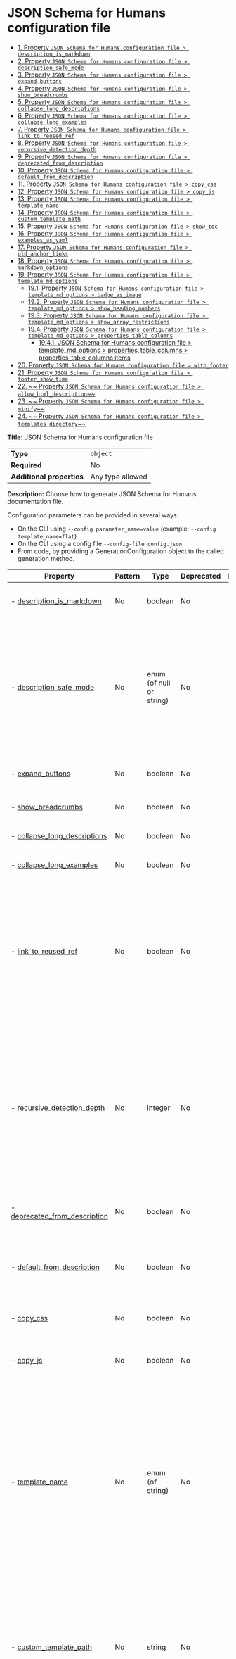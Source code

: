 # JSON Schema for Humans configuration file

- [1. Property `JSON Schema for Humans configuration file > description_is_markdown`](#description_is_markdown)
- [2. Property `JSON Schema for Humans configuration file > description_safe_mode`](#description_safe_mode)
- [3. Property `JSON Schema for Humans configuration file > expand_buttons`](#expand_buttons)
- [4. Property `JSON Schema for Humans configuration file > show_breadcrumbs`](#show_breadcrumbs)
- [5. Property `JSON Schema for Humans configuration file > collapse_long_descriptions`](#collapse_long_descriptions)
- [6. Property `JSON Schema for Humans configuration file > collapse_long_examples`](#collapse_long_examples)
- [7. Property `JSON Schema for Humans configuration file > link_to_reused_ref`](#link_to_reused_ref)
- [8. Property `JSON Schema for Humans configuration file > recursive_detection_depth`](#recursive_detection_depth)
- [9. Property `JSON Schema for Humans configuration file > deprecated_from_description`](#deprecated_from_description)
- [10. Property `JSON Schema for Humans configuration file > default_from_description`](#default_from_description)
- [11. Property `JSON Schema for Humans configuration file > copy_css`](#copy_css)
- [12. Property `JSON Schema for Humans configuration file > copy_js`](#copy_js)
- [13. Property `JSON Schema for Humans configuration file > template_name`](#template_name)
- [14. Property `JSON Schema for Humans configuration file > custom_template_path`](#custom_template_path)
- [15. Property `JSON Schema for Humans configuration file > show_toc`](#show_toc)
- [16. Property `JSON Schema for Humans configuration file > examples_as_yaml`](#examples_as_yaml)
- [17. Property `JSON Schema for Humans configuration file > old_anchor_links`](#old_anchor_links)
- [18. Property `JSON Schema for Humans configuration file > markdown_options`](#markdown_options)
- [19. Property `JSON Schema for Humans configuration file > template_md_options`](#template_md_options)
  - [19.1. Property `JSON Schema for Humans configuration file > template_md_options > badge_as_image`](#template_md_options_badge_as_image)
  - [19.2. Property `JSON Schema for Humans configuration file > template_md_options > show_heading_numbers`](#template_md_options_show_heading_numbers)
  - [19.3. Property `JSON Schema for Humans configuration file > template_md_options > show_array_restrictions`](#template_md_options_show_array_restrictions)
  - [19.4. Property `JSON Schema for Humans configuration file > template_md_options > properties_table_columns`](#template_md_options_properties_table_columns)
    - [19.4.1. JSON Schema for Humans configuration file > template_md_options > properties_table_columns > properties_table_columns items](#template_md_options_properties_table_columns_items)
- [20. Property `JSON Schema for Humans configuration file > with_footer`](#with_footer)
- [21. Property `JSON Schema for Humans configuration file > footer_show_time`](#footer_show_time)
- [22. ~~ Property `JSON Schema for Humans configuration file > allow_html_description`~~](#allow_html_description)
- [23. ~~ Property `JSON Schema for Humans configuration file > minify`~~](#minify)
- [24. ~~ Property `JSON Schema for Humans configuration file > templates_directory`~~](#templates_directory)

**Title:** JSON Schema for Humans configuration file

|                           |                  |
| ------------------------- | ---------------- |
| **Type**                  | `object`         |
| **Required**              | No               |
| **Additional properties** | Any type allowed |

**Description:** Choose how to generate JSON Schema for Humans documentation file.

Configuration parameters can be provided in several ways:

- On the CLI using `--config parameter_name=value` (example: `--config template_name=flat`)
- On the CLI using a config file `--config-file config.json`
- From code, by providing a GenerationConfiguration object to the called generation method.

| Property                                                       | Pattern | Type                     | Deprecated | Definition | Title/Description                                                                                                                                                                                                                                                                                                                                                                                                                                                                                                      |
| -------------------------------------------------------------- | ------- | ------------------------ | ---------- | ---------- | ---------------------------------------------------------------------------------------------------------------------------------------------------------------------------------------------------------------------------------------------------------------------------------------------------------------------------------------------------------------------------------------------------------------------------------------------------------------------------------------------------------------------- |
| - [description_is_markdown](#description_is_markdown )         | No      | boolean                  | No         | -          | (HTML outputs only)<br />Whether to consider the description as Markdown and render it accordingly.                                                                                                                                                                                                                                                                                                                                                                                                                    |
| - [description_safe_mode](#description_safe_mode )             | No      | enum (of null or string) | No         | -          | (HTML outputs only)<br />(Only used with \`description_is_markdown\`)<br />How are HTML tags in descriptions handled. Correspond to the \`safe_mode\` option of the markdown2 library.<br /><br />- "escape": Escape all HTML tags in descriptions<br />- "replace": Replace HTML tags with \`[HTML_REMOVED]\`<br />- null: Allow HTML in descriptions                                                                                                                                                                 |
| - [expand_buttons](#expand_buttons )                           | No      | boolean                  | No         | -          | Add an \`Expand all\` and a \`Collapse all\` button at the top of the generated documentation.                                                                                                                                                                                                                                                                                                                                                                                                                         |
| - [show_breadcrumbs](#show_breadcrumbs )                       | No      | boolean                  | No         | -          | For each property, show the relative place of that property in the schema.                                                                                                                                                                                                                                                                                                                                                                                                                                             |
| - [collapse_long_descriptions](#collapse_long_descriptions )   | No      | boolean                  | No         | -          | If a description is considered big, show only the beginning and add a \`Read more\` button.                                                                                                                                                                                                                                                                                                                                                                                                                            |
| - [collapse_long_examples](#collapse_long_examples )           | No      | boolean                  | No         | -          | If an example is considered big, collapse it, it can be displayed with a \`Show\` option.                                                                                                                                                                                                                                                                                                                                                                                                                              |
| - [link_to_reused_ref](#link_to_reused_ref )                   | No      | boolean                  | No         | -          | If several \`$ref\` points to the same definition, only render the documentation for this definition the first time. All other occurrences are replaced by an anchor link to the first occurrence. The first occurrence is the one that is the least nested from the top of the schema and appears first in that nesting level.<br /><br />*Note*: If this option is off and the schema contains recursive definitions, the generation will crash!                                                                     |
| - [recursive_detection_depth](#recursive_detection_depth )     | No      | integer                  | No         | -          | *Advanced option*<br />If \`link_to_reused_ref\` is false and a \`$ref\` in the schema refers to a parent of itself, we would get a \`RecursionError\` trying to render the documentation. To avoid this, each reference is checked for circular references.<br /><br />This option determines the number of times to recursively follow definitions looking for a circular reference.<br /><br />In other words, if a schema has a deeply nested element that refers to itself, this option may need to be increased. |
| - [deprecated_from_description](#deprecated_from_description ) | No      | boolean                  | No         | -          | Mark a property as deprecated (with a big red badge) if the description contains the string \`[​Deprecated\`.                                                                                                                                                                                                                                                                                                                                                                                                          |
| - [default_from_description](#default_from_description )       | No      | boolean                  | No         | -          | Extract the default value of a property from the description like this: \`\`[Default \`the_default_value\`]\`\`.<br /><br />The default value from the "default" attribute will be used in priority.                                                                                                                                                                                                                                                                                                                   |
| - [copy_css](#copy_css )                                       | No      | boolean                  | No         | -          | Copy \`schema_doc.css\` to the same directory as \`RESULT_FILE\` after generation.                                                                                                                                                                                                                                                                                                                                                                                                                                     |
| - [copy_js](#copy_js )                                         | No      | boolean                  | No         | -          | Copy \`schema_doc.min.js\` to the same directory as \`RESULT_FILE\` after generation.<br /><br />This file contains the logic for the anchor links.                                                                                                                                                                                                                                                                                                                                                                    |
| - [template_name](#template_name )                             | No      | enum (of string)         | No         | -          | The name of the built-in template to use to render the documentation.<br /><br />\`js\` is the default and uses javascript for anchor links, collapsible sections and tabs.<br /><br />\`js_offline\` is identical to \`js\` except that all CSS, fonts and JavaScript are bundled for offline use.<br /><br />\`flat\` uses no javascript, but has no interactivity.<br /><br />\`md\` is the markdown template.<br /><br />\`md_nested\` is the markdown template with collapsible nested sections.                  |
| - [custom_template_path](#custom_template_path )               | No      | string                   | No         | -          | Path to a custom Jinja2 template file.<br /><br />There can be multiple files to split the template, but this path should be the entry point.<br /><br />If no output file is specified, the extension of the template file will be used to determine the output documentation extension. i.e. if the template is in ./custom_template/content.html, the resulting documentation will have the html extension.                                                                                                         |
| - [show_toc](#show_toc )                                       | No      | boolean                  | No         | -          | Whether to render table of contents.                                                                                                                                                                                                                                                                                                                                                                                                                                                                                   |
| - [examples_as_yaml](#examples_as_yaml )                       | No      | boolean                  | No         | -          | Whether to display examples as YAML instead of JSON                                                                                                                                                                                                                                                                                                                                                                                                                                                                    |
| - [old_anchor_links](#old_anchor_links )                       | No      | boolean                  | No         | -          | Generate HTML ids for anchor links without special characters (keep only letters, digits, \`_\`, and \`-\`).<br /><br />This is the old behaviour and is only needed for browsers that do not support HTML 5.                                                                                                                                                                                                                                                                                                          |
| - [markdown_options](#markdown_options )                       | No      | object                   | No         | -          | (Only used with \`description_is_markdown\`)<br />[Markdown 2 options](https://github.com/trentm/python-markdown2/wiki/Extras) for the descriptions.                                                                                                                                                                                                                                                                                                                                                                   |
| - [template_md_options](#template_md_options )                 | No      | object                   | No         | -          | specific options to md template                                                                                                                                                                                                                                                                                                                                                                                                                                                                                        |
| - [with_footer](#with_footer )                                 | No      | boolean                  | No         | -          | Whether to show the footer linking to the library repo and with the generation datetime                                                                                                                                                                                                                                                                                                                                                                                                                                |
| - [footer_show_time](#footer_show_time )                       | No      | boolean                  | No         | -          | Whether the footer should display the generation time                                                                                                                                                                                                                                                                                                                                                                                                                                                                  |
| - [allow_html_description](#allow_html_description )           | No      | boolean                  | Deprecated | -          | [Deprecated]                                                                                                                                                                                                                                                                                                                                                                                                                                                                                                           |
| - [minify](#minify )                                           | No      | boolean                  | Deprecated | -          | [Deprecated]                                                                                                                                                                                                                                                                                                                                                                                                                                                                                                           |
| - [templates_directory](#templates_directory )                 | No      | string                   | Deprecated | -          | [Deprecated]                                                                                                                                                                                                                                                                                                                                                                                                                                                                                                           |

## <a name="description_is_markdown"></a>1. Property `JSON Schema for Humans configuration file > description_is_markdown`

|              |           |
| ------------ | --------- |
| **Type**     | `boolean` |
| **Required** | No        |
| **Default**  | `true`    |

**Description:** (HTML outputs only)
Whether to consider the description as Markdown and render it accordingly.

## <a name="description_safe_mode"></a>2. Property `JSON Schema for Humans configuration file > description_safe_mode`

|              |                            |
| ------------ | -------------------------- |
| **Type**     | `enum (of null or string)` |
| **Required** | No                         |
| **Default**  | `"escape"`                 |

**Description:** (HTML outputs only)
(Only used with `description_is_markdown`)
How are HTML tags in descriptions handled. Correspond to the `safe_mode` option of the markdown2 library.

- "escape": Escape all HTML tags in descriptions
- "replace": Replace HTML tags with `[HTML_REMOVED]`
- null: Allow HTML in descriptions

Must be one of:
* null
* "escape"
* "replace"

## <a name="expand_buttons"></a>3. Property `JSON Schema for Humans configuration file > expand_buttons`

|              |           |
| ------------ | --------- |
| **Type**     | `boolean` |
| **Required** | No        |
| **Default**  | `false`   |

**Description:** Add an `Expand all` and a `Collapse all` button at the top of the generated documentation.

## <a name="show_breadcrumbs"></a>4. Property `JSON Schema for Humans configuration file > show_breadcrumbs`

|              |           |
| ------------ | --------- |
| **Type**     | `boolean` |
| **Required** | No        |
| **Default**  | `true`    |

**Description:** For each property, show the relative place of that property in the schema.

## <a name="collapse_long_descriptions"></a>5. Property `JSON Schema for Humans configuration file > collapse_long_descriptions`

|              |           |
| ------------ | --------- |
| **Type**     | `boolean` |
| **Required** | No        |
| **Default**  | `true`    |

**Description:** If a description is considered big, show only the beginning and add a `Read more` button.

## <a name="collapse_long_examples"></a>6. Property `JSON Schema for Humans configuration file > collapse_long_examples`

|              |           |
| ------------ | --------- |
| **Type**     | `boolean` |
| **Required** | No        |
| **Default**  | `true`    |

**Description:** If an example is considered big, collapse it, it can be displayed with a `Show` option.

## <a name="link_to_reused_ref"></a>7. Property `JSON Schema for Humans configuration file > link_to_reused_ref`

|              |           |
| ------------ | --------- |
| **Type**     | `boolean` |
| **Required** | No        |
| **Default**  | `true`    |

**Description:** If several `$ref` points to the same definition, only render the documentation for this definition the first time. All other occurrences are replaced by an anchor link to the first occurrence. The first occurrence is the one that is the least nested from the top of the schema and appears first in that nesting level.

*Note*: If this option is off and the schema contains recursive definitions, the generation will crash!

## <a name="recursive_detection_depth"></a>8. Property `JSON Schema for Humans configuration file > recursive_detection_depth`

|              |           |
| ------------ | --------- |
| **Type**     | `integer` |
| **Required** | No        |
| **Default**  | `25`      |

**Description:** *Advanced option*
If `link_to_reused_ref` is false and a `$ref` in the schema refers to a parent of itself, we would get a `RecursionError` trying to render the documentation. To avoid this, each reference is checked for circular references.

This option determines the number of times to recursively follow definitions looking for a circular reference.

In other words, if a schema has a deeply nested element that refers to itself, this option may need to be increased.

## <a name="deprecated_from_description"></a>9. Property `JSON Schema for Humans configuration file > deprecated_from_description`

|              |           |
| ------------ | --------- |
| **Type**     | `boolean` |
| **Required** | No        |
| **Default**  | `false`   |

**Description:** Mark a property as deprecated (with a big red badge) if the description contains the string `[​Deprecated`.

## <a name="default_from_description"></a>10. Property `JSON Schema for Humans configuration file > default_from_description`

|              |           |
| ------------ | --------- |
| **Type**     | `boolean` |
| **Required** | No        |
| **Default**  | `false`   |

**Description:** Extract the default value of a property from the description like this: ``[Default `the_default_value`]``.

The default value from the "default" attribute will be used in priority.

## <a name="copy_css"></a>11. Property `JSON Schema for Humans configuration file > copy_css`

|              |           |
| ------------ | --------- |
| **Type**     | `boolean` |
| **Required** | No        |
| **Default**  | `true`    |

**Description:** Copy `schema_doc.css` to the same directory as `RESULT_FILE` after generation.

## <a name="copy_js"></a>12. Property `JSON Schema for Humans configuration file > copy_js`

|              |           |
| ------------ | --------- |
| **Type**     | `boolean` |
| **Required** | No        |
| **Default**  | `true`    |

**Description:** Copy `schema_doc.min.js` to the same directory as `RESULT_FILE` after generation.

This file contains the logic for the anchor links.

## <a name="template_name"></a>13. Property `JSON Schema for Humans configuration file > template_name`

|              |                    |
| ------------ | ------------------ |
| **Type**     | `enum (of string)` |
| **Required** | No                 |
| **Default**  | `"js"`             |

**Description:** The name of the built-in template to use to render the documentation.

`js` is the default and uses javascript for anchor links, collapsible sections and tabs.

`js_offline` is identical to `js` except that all CSS, fonts and JavaScript are bundled for offline use.

`flat` uses no javascript, but has no interactivity.

`md` is the markdown template.

`md_nested` is the markdown template with collapsible nested sections.

Must be one of:
* "flat"
* "js"
* "js_offline"
* "md"
* "md_nested"

## <a name="custom_template_path"></a>14. Property `JSON Schema for Humans configuration file > custom_template_path`

|              |          |
| ------------ | -------- |
| **Type**     | `string` |
| **Required** | No       |
| **Default**  | `null`   |

**Description:** Path to a custom Jinja2 template file.

There can be multiple files to split the template, but this path should be the entry point.

If no output file is specified, the extension of the template file will be used to determine the output documentation extension. i.e. if the template is in ./custom_template/content.html, the resulting documentation will have the html extension.

## <a name="show_toc"></a>15. Property `JSON Schema for Humans configuration file > show_toc`

|              |           |
| ------------ | --------- |
| **Type**     | `boolean` |
| **Required** | No        |
| **Default**  | `true`    |

**Description:** Whether to render table of contents.

## <a name="examples_as_yaml"></a>16. Property `JSON Schema for Humans configuration file > examples_as_yaml`

|              |           |
| ------------ | --------- |
| **Type**     | `boolean` |
| **Required** | No        |
| **Default**  | `false`   |

**Description:** Whether to display examples as YAML instead of JSON

## <a name="old_anchor_links"></a>17. Property `JSON Schema for Humans configuration file > old_anchor_links`

|              |           |
| ------------ | --------- |
| **Type**     | `boolean` |
| **Required** | No        |
| **Default**  | `false`   |

**Description:** Generate HTML ids for anchor links without special characters (keep only letters, digits, `_`, and `-`).

This is the old behaviour and is only needed for browsers that do not support HTML 5.

## <a name="markdown_options"></a>18. Property `JSON Schema for Humans configuration file > markdown_options`

|                           |                                                                                                                                     |
| ------------------------- | ----------------------------------------------------------------------------------------------------------------------------------- |
| **Type**                  | `object`                                                                                                                            |
| **Required**              | No                                                                                                                                  |
| **Additional properties** | Any type allowed                                                                                                                    |
| **Default**               | `{"fenced-code-blocks": {"cssclass": "highlight jumbotron"}, "tables": null, "breaks": {"on_newline": true, "on_backslash": true}}` |

**Description:** (Only used with `description_is_markdown`)
[Markdown 2 options](https://github.com/trentm/python-markdown2/wiki/Extras) for the descriptions.

**Example:**

```json
{
    "fenced-code-blocks": {
        "cssclass": "highlight jumbotron"
    },
    "tables": null,
    "break-on-newline": true,
    "cuddled-lists": true
}
```

## <a name="template_md_options"></a>19. Property `JSON Schema for Humans configuration file > template_md_options`

|                           |                  |
| ------------------------- | ---------------- |
| **Type**                  | `object`         |
| **Required**              | No               |
| **Additional properties** | Any type allowed |

**Description:** specific options to md template

| Property                                                                     | Pattern | Type                      | Deprecated | Definition | Title/Description                                                                                                                                                          |
| ---------------------------------------------------------------------------- | ------- | ------------------------- | ---------- | ---------- | -------------------------------------------------------------------------------------------------------------------------------------------------------------------------- |
| - [badge_as_image](#template_md_options_badge_as_image )                     | No      | boolean                   | No         | -          | if true generate badges(eg: optional, required) using embedded image (https://img.shields.io).<br /><br /> if false, use text instead                                      |
| - [show_heading_numbers](#template_md_options_show_heading_numbers )         | No      | boolean                   | No         | -          | if true generate heading numbers to correspond to table of contents.<br /><br /> if false, do not generate heading numbers                                                 |
| - [show_array_restrictions](#template_md_options_show_array_restrictions )   | No      | boolean                   | No         | -          | if true generate array restrictions section.<br /><br /> if false, do not generate                                                                                         |
| - [properties_table_columns](#template_md_options_properties_table_columns ) | No      | array of enum (of string) | No         | -          | array of column names to display in the properties table.<br /><br /> if empty, the default is ['Property','Pattern','Type','Deprecated','Definition','Title/Description'] |

### <a name="template_md_options_badge_as_image"></a>19.1. Property `JSON Schema for Humans configuration file > template_md_options > badge_as_image`

|              |           |
| ------------ | --------- |
| **Type**     | `boolean` |
| **Required** | No        |
| **Default**  | `false`   |

**Description:** if true generate badges(eg: optional, required) using embedded image (https://img.shields.io).

 if false, use text instead

### <a name="template_md_options_show_heading_numbers"></a>19.2. Property `JSON Schema for Humans configuration file > template_md_options > show_heading_numbers`

|              |           |
| ------------ | --------- |
| **Type**     | `boolean` |
| **Required** | No        |
| **Default**  | `true`    |

**Description:** if true generate heading numbers to correspond to table of contents.

 if false, do not generate heading numbers

### <a name="template_md_options_show_array_restrictions"></a>19.3. Property `JSON Schema for Humans configuration file > template_md_options > show_array_restrictions`

|              |           |
| ------------ | --------- |
| **Type**     | `boolean` |
| **Required** | No        |
| **Default**  | `true`    |

**Description:** if true generate array restrictions section.

 if false, do not generate

### <a name="template_md_options_properties_table_columns"></a>19.4. Property `JSON Schema for Humans configuration file > template_md_options > properties_table_columns`

|              |                             |
| ------------ | --------------------------- |
| **Type**     | `array of enum (of string)` |
| **Required** | No                          |

**Description:** array of column names to display in the properties table.

 if empty, the default is ['Property','Pattern','Type','Deprecated','Definition','Title/Description']

|                      | Array restrictions |
| -------------------- | ------------------ |
| **Min items**        | N/A                |
| **Max items**        | N/A                |
| **Items unicity**    | False              |
| **Additional items** | False              |
| **Tuple validation** | See below          |

| Each item of this array must be                                                       | Description |
| ------------------------------------------------------------------------------------- | ----------- |
| [properties_table_columns items](#template_md_options_properties_table_columns_items) | -           |

#### <a name="template_md_options_properties_table_columns_items"></a>19.4.1. JSON Schema for Humans configuration file > template_md_options > properties_table_columns > properties_table_columns items

|              |                    |
| ------------ | ------------------ |
| **Type**     | `enum (of string)` |
| **Required** | No                 |

Must be one of:
* "Property"
* "Pattern"
* "Type"
* "Deprecated"
* "Definition"
* "Title/Description"

## <a name="with_footer"></a>20. Property `JSON Schema for Humans configuration file > with_footer`

|              |           |
| ------------ | --------- |
| **Type**     | `boolean` |
| **Required** | No        |
| **Default**  | `true`    |

**Description:** Whether to show the footer linking to the library repo and with the generation datetime

## <a name="footer_show_time"></a>21. Property `JSON Schema for Humans configuration file > footer_show_time`

|              |           |
| ------------ | --------- |
| **Type**     | `boolean` |
| **Required** | No        |
| **Default**  | `true`    |

**Description:** Whether the footer should display the generation time

## <a name="allow_html_description"></a>22. ~~ Property `JSON Schema for Humans configuration file > allow_html_description`~~

|                |           |
| -------------- | --------- |
| **Type**       | `boolean` |
| **Required**   | No        |
| **Deprecated** |
| **Default**    | `false`   |

**Description:** [Deprecated]

## <a name="minify"></a>23. ~~ Property `JSON Schema for Humans configuration file > minify`~~

|                |           |
| -------------- | --------- |
| **Type**       | `boolean` |
| **Required**   | No        |
| **Deprecated** |
| **Default**    | `true`    |

**Description:** [Deprecated]

## <a name="templates_directory"></a>24. ~~ Property `JSON Schema for Humans configuration file > templates_directory`~~

|                |          |
| -------------- | -------- |
| **Type**       | `string` |
| **Required**   | No       |
| **Deprecated** |

**Description:** [Deprecated]

----------------------------------------------------------------------------------------------------------------------------
Generated using [json-schema-for-humans](https://github.com/coveooss/json-schema-for-humans)
